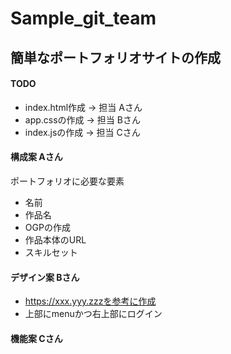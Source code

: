# Sample_git_team

## 簡単なポートフォリオサイトの作成
#### TODO

* index.html作成 -> 担当  Aさん
* app.cssの作成 -> 担当 Bさん
* index.jsの作成 -> 担当 Cさん

#### 構成案 Aさん
ポートフォリオに必要な要素
- 名前
- 作品名
- OGPの作成
- 作品本体のURL
- スキルセット

#### デザイン案 Bさん

* https://xxx.yyy.zzzを参考に作成
* 上部にmenuかつ右上部にログイン


#### 機能案 Cさん
